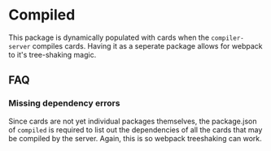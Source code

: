 # Compiled
This package is dynamically populated with cards when the `compiler-server` compiles cards. Having it as a seperate package allows for webpack to it's tree-shaking magic. 

## FAQ
### Missing dependency errors
Since cards are not yet individual packages themselves, the package.json of `compiled` is required to list out the dependencies of all the cards that may be compiled by the server. Again, this is so webpack treeshaking can work. 